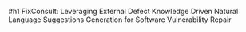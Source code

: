 #h1 FixConsult: Leveraging External Defect Knowledge Driven Natural Language Suggestions Generation for Software Vulnerability Repair